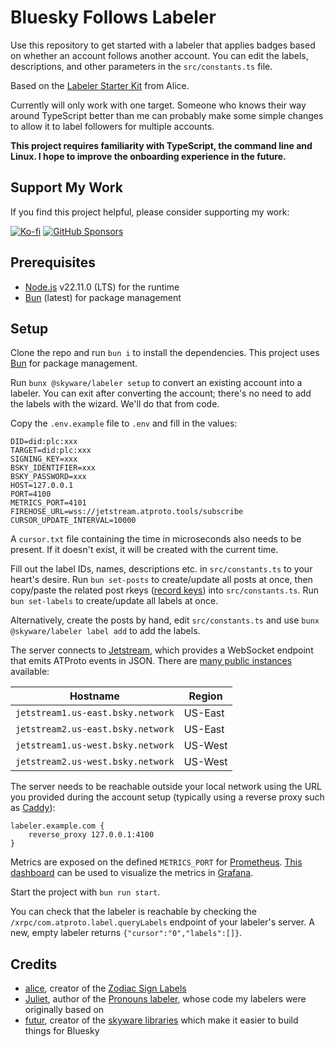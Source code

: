 # Bluesky Follows Labeler

Use this repository to get started with a labeler that applies badges based on whether an account follows another account. You can edit the labels, descriptions, and other parameters in the `src/constants.ts` file.

Based on the [Labeler Starter Kit](https://github.com/aliceisjustplaying/labeler-starter-kit-bsky) from Alice.

Currently will only work with one target. Someone who knows their way around TypeScript better than me can probably make some simple changes to allow it to label followers for multiple accounts.

**This project requires familiarity with TypeScript, the command line and Linux. I hope to improve the onboarding experience in the future.**

## Support My Work

If you find this project helpful, please consider supporting my work:

[![Ko-fi](https://img.shields.io/badge/Ko--fi-F16061?style=for-the-badge&logo=ko-fi&logocolor=white)](https://ko-fi.com/aliceisjustplaying)
[![GitHub Sponsors](https://img.shields.io/badge/sponsor-30363D?style=for-the-badge&logo=GitHub-Sponsors&logoColor=#white)](https://github.com/sponsors/aliceisjustplaying)

## Prerequisites

- [Node.js](https://nodejs.org/) v22.11.0 (LTS) for the runtime
- [Bun](https://bun.sh/) (latest) for package management

## Setup

Clone the repo and run `bun i` to install the dependencies. This project uses [Bun](https://bun.sh/) for package management.

Run `bunx @skyware/labeler setup` to convert an existing account into a labeler. You can exit after converting the account; there's no need to add the labels with the wizard. We'll do that from code.

Copy the `.env.example` file to `.env` and fill in the values:

```Dotenv
DID=did:plc:xxx
TARGET=did:plc:xxx
SIGNING_KEY=xxx
BSKY_IDENTIFIER=xxx
BSKY_PASSWORD=xxx
HOST=127.0.0.1
PORT=4100
METRICS_PORT=4101
FIREHOSE_URL=wss://jetstream.atproto.tools/subscribe
CURSOR_UPDATE_INTERVAL=10000
```

A `cursor.txt` file containing the time in microseconds also needs to be present. If it doesn't exist, it will be created with the current time.

Fill out the label IDs, names, descriptions etc. in `src/constants.ts` to your heart's desire. Run `bun set-posts` to create/update all posts at once, then copy/paste the related post rkeys ([record keys](https://atproto.com/specs/record-key)) into `src/constants.ts`. Run `bun set-labels` to create/update all labels at once.

Alternatively, create the posts by hand, edit `src/constants.ts` and use `bunx @skyware/labeler label add` to add the labels.

The server connects to [Jetstream](https://github.com/bluesky-social/jetstream), which provides a WebSocket endpoint that emits ATProto events in JSON. There are [many public instances](https://github.com/bluesky-social/jetstream/blob/main/README.md#public-instances) available:

| Hostname                          | Region  |
| --------------------------------- | ------- |
| `jetstream1.us-east.bsky.network` | US-East |
| `jetstream2.us-east.bsky.network` | US-East |
| `jetstream1.us-west.bsky.network` | US-West |
| `jetstream2.us-west.bsky.network` | US-West |

The server needs to be reachable outside your local network using the URL you provided during the account setup (typically using a reverse proxy such as [Caddy](https://caddyserver.com/)):

```Caddyfile
labeler.example.com {
	reverse_proxy 127.0.0.1:4100
}
```

Metrics are exposed on the defined `METRICS_PORT` for [Prometheus](https://prometheus.io/). [This dashboard](https://grafana.com/grafana/dashboards/11159-nodejs-application-dashboard/) can be used to visualize the metrics in [Grafana](https://grafana.com/grafana/).

Start the project with `bun run start`.

You can check that the labeler is reachable by checking the `/xrpc/com.atproto.label.queryLabels` endpoint of your labeler's server. A new, empty labeler returns `{"cursor":"0","labels":[]}`.

## Credits

- [alice](https://bsky.app/profile/did:plc:by3jhwdqgbtrcc7q4tkkv3cf), creator of the [Zodiac Sign Labels](https://github.com/aliceisjustplaying/zodiacsigns)
- [Juliet](https://bsky.app/profile/did:plc:b3pn34agqqchkaf75v7h43dk), author of the [Pronouns labeler](https://github.com/notjuliet/pronouns-bsky), whose code my labelers were originally based on
- [futur](https://bsky.app/profile/did:plc:uu5axsmbm2or2dngy4gwchec), creator of the [skyware libraries](https://skyware.js.org/) which make it easier to build things for Bluesky
